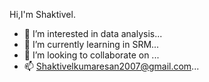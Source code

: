 Hi,I'm Shaktivel.
- 👀 I’m interested in data analysis...
- 🌱 I’m currently learning in SRM...
- 💞️ I’m looking to collaborate on ...
- 📫 Shaktivelkumaresan2007@gmail.com...

<!---
Shaktivelkumaresan2007/Shaktivelkumaresan2007 is a ✨ special ✨ repository because its `README.md` (this file) appears on your GitHub profile.
You can click the Preview link to take a look at your changes.
--->
